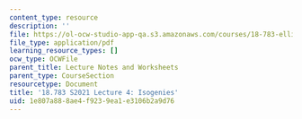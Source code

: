 ```yaml
---
content_type: resource
description: ''
file: https://ol-ocw-studio-app-qa.s3.amazonaws.com/courses/18-783-elliptic-curves-spring-2021/1e807a888ae4f9239ea1e3106b2a9d76_MIT18_783S21_Slides4.pdf
file_type: application/pdf
learning_resource_types: []
ocw_type: OCWFile
parent_title: Lecture Notes and Worksheets
parent_type: CourseSection
resourcetype: Document
title: '18.783 S2021 Lecture 4: Isogenies'
uid: 1e807a88-8ae4-f923-9ea1-e3106b2a9d76
---
```


